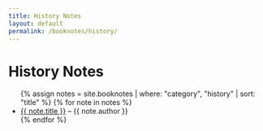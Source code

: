 ```yaml
---
title: History Notes
layout: default
permalink: /booknotes/history/
---
```


<h1>History Notes</h1>

<ul>
{% assign notes = site.booknotes | where: "category", "history" | sort: "title" %}
{% for note in notes %}
  <li><a href="{{ note.url }}">{{ note.title }}</a> – {{ note.author }}</li>
{% endfor %}
</ul>
